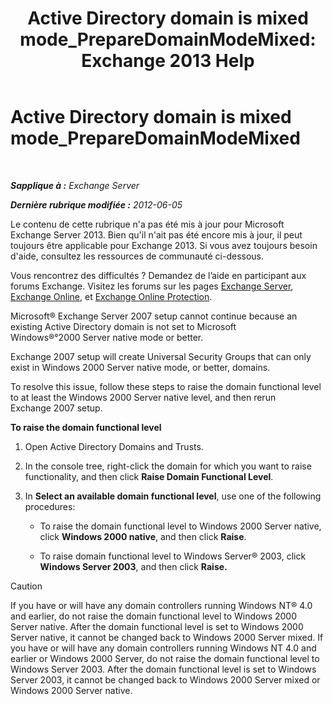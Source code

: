 ﻿---
title: 'Active Directory domain is mixed mode_PrepareDomainModeMixed: Exchange 2013 Help'
TOCTitle: Active Directory domain is mixed mode_PrepareDomainModeMixed
ms:assetid: 97c9f480-7a2b-482e-8f51-f7b965fe1556
ms:mtpsurl: https://technet.microsoft.com/fr-fr/library/ms.exch.setupreadiness.preparedomainmodemixed(v=EXCHG.150)
ms:contentKeyID: 50478779
ms.date: 04/24/2018
mtps_version: v=EXCHG.150
ms.translationtype: HT
---

# Active Directory domain is mixed mode\_PrepareDomainModeMixed

 

_**Sapplique à :** Exchange Server_

_**Dernière rubrique modifiée :** 2012-06-05_

Le contenu de cette rubrique n'a pas été mis à jour pour Microsoft Exchange Server 2013. Bien qu'il n'ait pas été encore mis à jour, il peut toujours être applicable pour Exchange 2013. Si vous avez toujours besoin d'aide, consultez les ressources de communauté ci-dessous.

Vous rencontrez des difficultés ? Demandez de l’aide en participant aux forums Exchange. Visitez les forums sur les pages [Exchange Server](https://go.microsoft.com/fwlink/p/?linkid=60612), [Exchange Online](https://go.microsoft.com/fwlink/p/?linkid=267542), et [Exchange Online Protection](https://go.microsoft.com/fwlink/p/?linkid=285351).

Microsoft® Exchange Server 2007 setup cannot continue because an existing Active Directory domain is not set to Microsoft Windows®°2000 Server native mode or better.

Exchange 2007 setup will create Universal Security Groups that can only exist in Windows 2000 Server native mode, or better, domains.

To resolve this issue, follow these steps to raise the domain functional level to at least the Windows 2000 Server native level, and then rerun Exchange 2007 setup.

**To raise the domain functional level**

1.  Open Active Directory Domains and Trusts.

2.  In the console tree, right-click the domain for which you want to raise functionality, and then click **Raise Domain Functional Level**.

3.  In **Select an available domain functional level**, use one of the following procedures:
    
      - To raise the domain functional level to Windows 2000 Server native, click **Windows 2000 native**, and then click **Raise**.
    
      - To raise domain functional level to Windows Server® 2003, click **Windows Server 2003**, and then click **Raise.**

> [!CAUTION]
> If you have or will have any domain controllers running Windows NT® 4.0 and earlier, do not raise the domain functional level to Windows 2000 Server native. After the domain functional level is set to Windows 2000 Server native, it cannot be changed back to Windows 2000 Server mixed.
> If you have or will have any domain controllers running Windows NT 4.0 and earlier or Windows 2000 Server, do not raise the domain functional level to Windows Server 2003. After the domain functional level is set to Windows Server 2003, it cannot be changed back to Windows 2000 Server mixed or Windows 2000 Server native.



